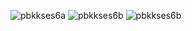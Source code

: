 ![pbkkses6a](https://user-images.githubusercontent.com/112930506/232326981-da6bcf79-3080-4f26-87f4-dddabfbef88f.png)
![pbkkses6b](https://user-images.githubusercontent.com/112930506/232326984-681c7775-0c4a-42b1-b0c7-e7e16adfcb37.png)
![pbkkses6b](https://user-images.githubusercontent.com/112930506/232326987-538e4f36-c529-4c1f-bbe7-52b21c7d81cd.png)
